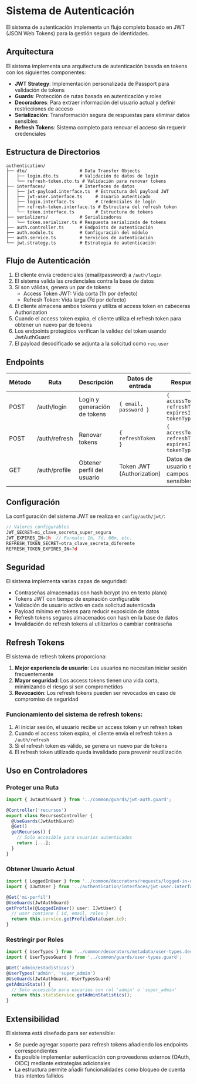 # Sistema de Autenticación

El sistema de autenticación implementa un flujo completo basado en JWT (JSON Web Tokens) para la gestión segura de identidades.

## Arquitectura

El sistema implementa una arquitectura de autenticación basada en tokens con los siguientes componentes:

- **JWT Strategy**: Implementación personalizada de Passport para validación de tokens
- **Guards**: Protección de rutas basada en autenticación y roles
- **Decoradores**: Para extraer información del usuario actual y definir restricciones de acceso
- **Serialización**: Transformación segura de respuestas para eliminar datos sensibles
- **Refresh Tokens**: Sistema completo para renovar el acceso sin requerir credenciales

## Estructura de Directorios

```
authentication/
├── dto/                    # Data Transfer Objects
│   ├── login.dto.ts        # Validación de datos de login
│   └── refresh-token.dto.ts # Validación para renovar tokens
├── interfaces/             # Interfaces de datos
│   ├── jwt-payload.interface.ts  # Estructura del payload JWT
│   ├── jwt-user.interface.ts     # Usuario autenticado
│   ├── login.interface.ts        # Credenciales de login
│   ├── refresh-token.interface.ts # Estructura del refresh token
│   └── token.interface.ts        # Estructura de tokens
├── serializers/            # Serializadores
│   └── token.serializer.ts # Respuesta serializada de tokens
├── auth.controller.ts      # Endpoints de autenticación
├── auth.module.ts          # Configuración del módulo
├── auth.service.ts         # Servicios de autenticación
└── jwt.strategy.ts         # Estrategia de autenticación
```

## Flujo de Autenticación

1. El cliente envía credenciales (email/password) a `/auth/login`
2. El sistema valida las credenciales contra la base de datos
3. Si son válidas, genera un par de tokens:
   - Access Token JWT: Vida corta (1h por defecto)
   - Refresh Token: Vida larga (7d por defecto)
4. El cliente almacena ambos tokens y utiliza el access token en cabeceras Authorization
5. Cuando el access token expira, el cliente utiliza el refresh token para obtener un nuevo par de tokens
6. Los endpoints protegidos verifican la validez del token usando JwtAuthGuard
7. El payload decodificado se adjunta a la solicitud como `req.user`

## Endpoints

| Método | Ruta          | Descripción                  | Datos de entrada          | Respuesta                                             |
| ------ | ------------- | ---------------------------- | ------------------------- | ----------------------------------------------------- |
| POST   | /auth/login   | Login y generación de tokens | `{ email, password }`     | `{ accessToken, refreshToken, expiresIn, tokenType }` |
| POST   | /auth/refresh | Renovar tokens               | `{ refreshToken }`        | `{ accessToken, refreshToken, expiresIn, tokenType }` |
| GET    | /auth/profile | Obtener perfil del usuario   | Token JWT (Authorization) | Datos del usuario sin campos sensibles                |

## Configuración

La configuración del sistema JWT se realiza en `config/auth/jwt/`:

```typescript
// Valores configurables
JWT_SECRET=mi_clave_secreta_super_segura
JWT_EXPIRES_IN=1h  // Formato: 1h, 7d, 60m, etc.
REFRESH_TOKEN_SECRET=otra_clave_secreta_diferente
REFRESH_TOKEN_EXPIRES_IN=7d
```

## Seguridad

El sistema implementa varias capas de seguridad:

- Contraseñas almacenadas con hash bcrypt (no en texto plano)
- Tokens JWT con tiempo de expiración configurable
- Validación de usuario activo en cada solicitud autenticada
- Payload mínimo en tokens para reducir exposición de datos
- Refresh tokens seguros almacenados con hash en la base de datos
- Invalidación de refresh tokens al utilizarlos o cambiar contraseña

## Refresh Tokens

El sistema de refresh tokens proporciona:

1. **Mejor experiencia de usuario**: Los usuarios no necesitan iniciar sesión frecuentemente
2. **Mayor seguridad**: Los access tokens tienen una vida corta, minimizando el riesgo si son comprometidos
3. **Revocación**: Los refresh tokens pueden ser revocados en caso de compromiso de seguridad

### Funcionamiento del sistema de refresh tokens:

1. Al iniciar sesión, el usuario recibe un access token y un refresh token
2. Cuando el access token expira, el cliente envía el refresh token a `/auth/refresh`
3. Si el refresh token es válido, se genera un nuevo par de tokens
4. El refresh token utilizado queda invalidado para prevenir reutilización

## Uso en Controladores

### Proteger una Ruta

```typescript
import { JwtAuthGuard } from '../common/guards/jwt-auth.guard';

@Controller('recursos')
export class RecursosController {
  @UseGuards(JwtAuthGuard)
  @Get()
  getRecursos() {
    // Solo accesible para usuarios autenticados
    return [...];
  }
}
```

### Obtener Usuario Actual

```typescript
import { LoggedInUser } from '../common/decorators/requests/logged-in-user.decorator';
import { IJwtUser } from '../authentication/interfaces/jwt-user.interface';

@Get('mi-perfil')
@UseGuards(JwtAuthGuard)
getProfile(@LoggedInUser() user: IJwtUser) {
  // user contiene { id, email, roles }
  return this.service.getProfileData(user.id);
}
```

### Restringir por Roles

```typescript
import { UserTypes } from '../common/decorators/metadata/user-types.decorator';
import { UserTypesGuard } from '../common/guards/user-types.guard';

@Get('admin/estadisticas')
@UserTypes('admin', 'super_admin')
@UseGuards(JwtAuthGuard, UserTypesGuard)
getAdminStats() {
  // Solo accesible para usuarios con rol 'admin' o 'super_admin'
  return this.statsService.getAdminStatistics();
}
```

## Extensibilidad

El sistema está diseñado para ser extensible:

- Se puede agregar soporte para refresh tokens añadiendo los endpoints correspondientes
- Es posible implementar autenticación con proveedores externos (OAuth, OIDC) mediante estrategias adicionales
- La estructura permite añadir funcionalidades como bloqueo de cuenta tras intentos fallidos
